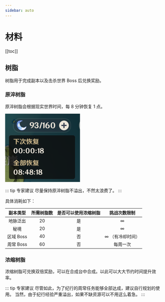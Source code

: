 ```yaml
---
sidebar: auto
---
```


# 材料

[[toc]]

## 树脂

树脂用于完成副本以及击杀世界 Boss 后兑换奖励。

### 原淬树脂

原淬树脂会根据现实世界时间，每 8 分钟恢复 1 点。

![原淬树脂](./images/orignal-resin.png)

::: tip 专家建议
尽量保持原淬树脂不溢出，不然太浪费了。
:::

具体消耗如下：

| 副本类型  | 所需树脂数 | 是否可以使用浓缩树脂 |   挑战次数限制   |
| :-------: | :--------: | :------------------: | :--------------: |
| 地脉泛出  |     20     |          是          |        ∞         |
|   秘境    |     20     |          是          |        ∞         |
| 区域 Boss |     40     |          否          | ∞ （有冷却时间） |
| 周常 Boss |     60     |          否          |     每周一次     |

### 浓缩树脂

浓缩树脂可兑换双倍奖励，可以在合成台中合成。以此可以大大节约时间提升效率。

::: tip 专家建议
尽管如此，为了纪行的周常任务能够全部达成，建议自行规划的使用。
当然，由于纪行经验严重溢出，如果不缺资源可以不用这么着急。
:::
